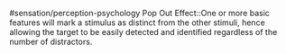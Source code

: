 #sensation/perception-psychology 
Pop Out Effect::One or more basic features will mark a stimulus as distinct from the other stimuli, hence allowing the target to be easily detected and identified regardless of the number of distractors. 